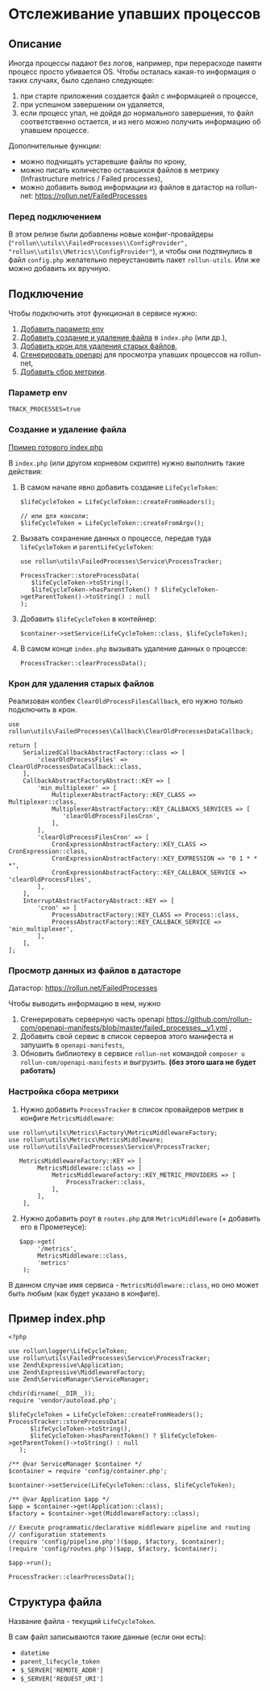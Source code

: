 # Отслеживание упавших процессов

## Описание
Иногда процессы падают без логов, например, при перерасходе памяти процесс просто убивается OS. Чтобы осталась какая-то информация о таких случаях, было сделано следующее:
1. при старте приложения создается файл с информацией о процессе,
2. при успешном завершении он удаляется,
3. если процесс упал, не дойдя до нормального завершения, то файл соответственно остается, и из него можно получить информацию об упавшем процессе.

Дополнительные функции:
* можно подчищать устаревшие файлы по крону,
* можно писать количество оставшихся файлов в метрику (Infrastructure metrics / Failed processes),
* можно добавить вывод информации из файлов в датастор на rollun-net: https://rollun.net/FailedProcesses


### Перед подключением

В этом релизе были добавлены новые конфиг-провайдеры (`"rollun\\utils\\FailedProcesses\\ConfigProvider", "rollun\\utils\\Metrics\\ConfigProvider"`), и чтобы они подтянулись в файл `config.php` желательно переустановить пакет `rollun-utils`. Или же можно добавить их вручную.

## Подключение

Чтобы подключить этот функционал в сервисе нужно:

1. [Добавить параметр env](#параметр-env)
2. [Добавить создание и удаление файла](#создание-и-удаление-файла) в `index.php` (или др.),
3. [Добавить крон для удаления старых файлов](#крон-для-удаления-старых-файлов),
4. [Сгенерировать openapi](#просмотр-данных-из-файлов-в-датасторе) для просмотра упавших процессов на rollun-net,
5. [Добавить сбор метрики](#настройка-сбора-метрики).

### Параметр env

```
TRACK_PROCESSES=true
```

### Создание и удаление файла
[Пример готового index.php](#пример-indexphp)

В `index.php` (или другом корневом скрипте) нужно выполнить такие действия:
1. В самом начале явно добавить создание `LifeCycleToken`:
    ```
    $lifeCycleToken = LifeCycleToken::createFromHeaders();
    
    // или для консоли:
    $lifeCycleToken = LifeCycleToken::createFromArgv();
    ```
2. Вызвать сохранение данных о процессе, передав туда `lifeCycleToken` и `parentLifeCycleToken`:
   ```
   use rollun\utils\FailedProcesses\Service\ProcessTracker;
   
   ProcessTracker::storeProcessData(
      $lifeCycleToken->toString(),
      $lifeCycleToken->hasParentToken() ? $lifeCycleToken->getParentToken()->toString() : null
   );
   ```
3. Добавить `$lifeCycleToken` в контейнер:
   ```
   $container->setService(LifeCycleToken::class, $lifeCycleToken);
   ```
4. В самом конце `index.php` вызывать удаление данных о процессе:
   ```
   ProcessTracker::clearProcessData();
   ```
   
### Крон для удаления старых файлов

Реализован колбек `ClearOldProcessFilesCallback`, его нужно только подключить в крон.

```
use rollun\utils\FailedProcesses\Callback\ClearOldProcessesDataCallback;

return [
    SerializedCallbackAbstractFactory::class => [
        'clearOldProcessFiles' => ClearOldProcessesDataCallback::class,
    ],
    CallbackAbstractFactoryAbstract::KEY => [
        'min_multiplexer' => [
            MultiplexerAbstractFactory::KEY_CLASS => Multiplexer::class,
            MultiplexerAbstractFactory::KEY_CALLBACKS_SERVICES => [
               'clearOldProcessFilesCron',
            ],
        ],
        'clearOldProcessFilesCron' => [
            CronExpressionAbstractFactory::KEY_CLASS => CronExpression::class,
            CronExpressionAbstractFactory::KEY_EXPRESSION => "0 1 * * *",
            CronExpressionAbstractFactory::KEY_CALLBACK_SERVICE => 'clearOldProcessFiles',
        ],
    ],
    InterruptAbstractFactoryAbstract::KEY => [
        'cron' => [
            ProcessAbstractFactory::KEY_CLASS => Process::class,
            ProcessAbstractFactory::KEY_CALLBACK_SERVICE => 'min_multiplexer',
        ],
    ],
];
```

### Просмотр данных из файлов в датасторе

Датастор: https://rollun.net/FailedProcesses

Чтобы выводить информацию в нем, нужно 
1. Cгенерировать серверную часть openapi https://github.com/rollun-com/openapi-manifests/blob/master/failed_processes__v1.yml ,
2. Добавить свой сервис в список серверов этого манифеста и запушить в `openapi-manifests`,
3. Обновить библиотеку в сервисе `rollun-net` командой `composer u rollun-com/openapi-manifests` и выгрузить. **(без этого шага не будет работать)**

### Настройка сбора метрики

1. Нужно добавить `ProcessTracker` в список провайдеров метрик в конфиге `MetricsMiddleware`:

```
use rollun\utils\Metrics\Factory\MetricsMiddlewareFactory;
use rollun\utils\Metrics\MetricsMiddleware;
use rollun\utils\FailedProcesses\Service\ProcessTracker;

   MetricsMiddlewareFactory::KEY => [
        MetricsMiddleware::class => [
            MetricsMiddlewareFactory::KEY_METRIC_PROVIDERS => [
                ProcessTracker::class,
            ],
        ],
    ],
```

2. Нужно добавить роут в `routes.php` для `MetricsMiddleware` (+ добавить его в Прометеусе):

```
   $app->get(
        '/metrics',
        MetricsMiddleware::class,
        'metrics'
    );
```

В данном случае имя сервиса - `MetricsMiddleware::class`, но оно может быть любым (как будет указано в конфиге).



## Пример index.php
```
<?php

use rollun\logger\LifeCycleToken;
use rollun\utils\FailedProcesses\Service\ProcessTracker;
use Zend\Expressive\Application;
use Zend\Expressive\MiddlewareFactory;
use Zend\ServiceManager\ServiceManager;

chdir(dirname(__DIR__));
require 'vendor/autoload.php';

$lifeCycleToken = LifeCycleToken::createFromHeaders();
ProcessTracker::storeProcessData(
      $lifeCycleToken->toString(),
      $lifeCycleToken->hasParentToken() ? $lifeCycleToken->getParentToken()->toString() : null
   );

/** @var ServiceManager $container */
$container = require 'config/container.php';

$container->setService(LifeCycleToken::class, $lifeCycleToken);

/** @var Application $app */
$app = $container->get(Application::class);
$factory = $container->get(MiddlewareFactory::class);

// Execute programmatic/declarative middleware pipeline and routing
// configuration statements
(require 'config/pipeline.php')($app, $factory, $container);
(require 'config/routes.php')($app, $factory, $container);

$app->run();

ProcessTracker::clearProcessData();
```

## Структура файла
Название файла - текущий `LifeCycleToken`.

В сам файл записываются такие данные (если они есть):
* `datetime`
* `parent_lifecycle_token`
* `$_SERVER['REMOTE_ADDR']`
* `$_SERVER['REQUEST_URI']`
